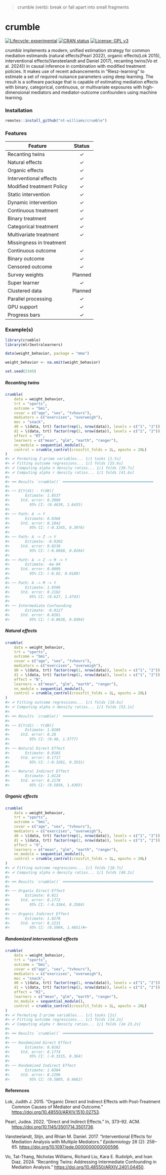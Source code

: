 
<!-- README.md is generated from README.Rmd. Please edit that file -->

> crumble (verb): break or fall apart into small fragments

# crumble

<!-- badges: start -->

[![Lifecycle:
experimental](https://img.shields.io/badge/lifecycle-experimental-orange.svg)](https://lifecycle.r-lib.org/articles/stages.html#experimental)
[![CRAN
status](https://www.r-pkg.org/badges/version/crumble)](https://CRAN.R-project.org/package=crumble)
[![License: GPL
v3](https://img.shields.io/badge/License-GPLv3-blue.svg)](https://www.gnu.org/licenses/gpl-3.0)

<!-- badges: end -->

*crumble* implements a modern, unified estimation strategy for common
mediation estimands (natural effects(Pearl 2022), organic effects(Lok
2015), interventional effects(Vansteelandt and Daniel 2017), recanting
twins(Vo et al. 2024)) in causal inference in combination with modified
treatment policies. It makes use of recent advancements in
“Riesz-learning” to estimate a set of required nuisance parameters using
deep learning. The result is a software package that is capable of
estimating mediation effects with binary, categorical, continuous, or
multivariate exposures with high-dimensional mediators and
mediator-outcome confounders using machine learning.

### Installation

``` r
remotes::install_github("nt-williams/crumble")
```

### Features

| Feature                   | Status  |
|---------------------------|:-------:|
| Recanting twins           |    ✓    |
| Natural effects           |    ✓    |
| Organic effects           |    ✓    |
| Interventional effects    |    ✓    |
| Modified treatment Policy |    ✓    |
| Static intervention       |    ✓    |
| Dynamic intervention      |    ✓    |
| Continuous treatment      |    ✓    |
| Binary treatment          |    ✓    |
| Categorical treatment     |    ✓    |
| Multivariate treatment    |    ✓    |
| Missingness in treatment  |         |
| Continuous outcome        |    ✓    |
| Binary outcome            |    ✓    |
| Censored outcome          |    ✓    |
| Survey weights            | Planned |
| Super learner             |    ✓    |
| Clustered data            | Planned |
| Parallel processing       |    ✓    |
| GPU support               |    ✓    |
| Progress bars             |    ✓    |

### Example(s)

``` r
library(crumble)
library(mlr3extralearners)

data(weight_behavior, package = "mma")

weight_behavior <- na.omit(weight_behavior)

set.seed(2345)
```

##### Recanting twins

``` r
crumble(
    data = weight_behavior,
    trt = "sports", 
    outcome = "bmi",
    covar = c("age", "sex", "tvhours"),
    mediators = c("exercises", "overweigh"),
    moc = "snack",
    d0 = \(data, trt) factor(rep(1, nrow(data)), levels = c("1", "2")), 
    d1 = \(data, trt) factor(rep(2, nrow(data)), levels = c("1", "2")), 
    effect = "RT",
    learners = c("mean", "glm", "earth", "ranger"), 
    nn_module = sequential_module(),
    control = crumble_control(crossfit_folds = 1L, epochs = 20L)
)
#> ✔ Permuting Z-prime variables... 1/1 tasks [2.5s]
#> ✔ Fitting outcome regressions... 1/1 folds [25.6s]             
#> ✔ Computing alpha n density ratios... 1/1 folds [39.7s]        
#> ✔ Computing alpha r density ratios... 1/1 folds [41.6s]        
#> 
#> ══ Results `crumble()` ═════════════════════════════════════════
#> 
#> ── E[Y(d1) - Y(d0)] 
#>       Estimate: 1.0537
#>     Std. error: 0.3009
#>         95% CI: (0.4639, 1.6435)
#> 
#> ── Path: A -> Y 
#>       Estimate: 0.0366
#>     Std. error: 0.1842
#>         95% CI: (-0.3245, 0.3976)
#> 
#> ── Path: A -> Z -> Y 
#>       Estimate: -0.0202
#>     Std. error: 0.0238
#>         95% CI: (-0.0668, 0.0264)
#> 
#> ── Path: A -> Z -> M -> Y 
#>       Estimate: -6e-04
#>     Std. error: 0.0099
#>         95% CI: (-0.02, 0.0189)
#> 
#> ── Path: A -> M -> Y 
#>       Estimate: 1.0506
#>     Std. error: 0.2162
#>         95% CI: (0.627, 1.4743)
#> 
#> ── Intermediate Confounding 
#>       Estimate: -0.0127
#>     Std. error: 0.0261
#>         95% CI: (-0.0638, 0.0384)
```

##### Natural effects

``` r
crumble(
    data = weight_behavior,
    trt = "sports", 
    outcome = "bmi",
    covar = c("age", "sex", "tvhours"),
    mediators = c("exercises", "overweigh"),
    d0 = \(data, trt) factor(rep(1, nrow(data)), levels = c("1", "2")), 
    d1 = \(data, trt) factor(rep(2, nrow(data)), levels = c("1", "2")), 
    effect = "N",
    learners = c("mean", "glm", "earth", "ranger"), 
    nn_module = sequential_module(),
    control = crumble_control(crossfit_folds = 1L, epochs = 20L)
)
#> ✔ Fitting outcome regressions... 1/1 folds [10.6s]             
#> ✔ Computing alpha n density ratios... 1/1 folds [53.1s]        
#> 
#> ══ Results `crumble()` ═════════════════════════════════════════
#> 
#> ── E[Y(d1) - Y(d0)] 
#>       Estimate: 1.0289
#>     Std. error: 0.28
#>         95% CI: (0.48, 1.5777)
#> 
#> ── Natural Direct Effect 
#>       Estimate: 0.0165
#>     Std. error: 0.1717
#>         95% CI: (-0.3201, 0.3531)
#> 
#> ── Natural Indirect Effect 
#>       Estimate: 1.0124
#>     Std. error: 0.2178
#>         95% CI: (0.5856, 1.4393)
```

##### Organic effects

``` r
crumble(
    data = weight_behavior,
    trt = "sports", 
    outcome = "bmi",
    covar = c("age", "sex", "tvhours"),
    mediators = c("exercises", "overweigh"),
    d0 = \(data, trt) factor(rep(1, nrow(data)), levels = c("1", "2")), 
    d1 = \(data, trt) factor(rep(2, nrow(data)), levels = c("1", "2")), 
    effect = "O",
    learners = c("mean", "glm", "earth", "ranger"), 
    nn_module = sequential_module(),
    control = crumble_control(crossfit_folds = 1L, epochs = 20L)
)
#> ✔ Fitting outcome regressions... 1/1 folds [10.7s]             
#> ✔ Computing alpha n density ratios... 1/1 folds [48.2s]        
#> 
#> ══ Results `crumble()` ═════════════════════════════════════════
#> 
#> ── Organic Direct Effect 
#>       Estimate: 0.011
#>     Std. error: 0.1772
#>         95% CI: (-0.3364, 0.3584)
#> 
#> ── Organic Indirect Effect 
#>       Estimate: 1.0278
#>     Std. error: 0.2231
#>         95% CI: (0.5904, 1.4651)#> 
```

##### Randomized interventional effects

``` r
crumble(
    data = weight_behavior,
    trt = "sports", 
    outcome = "bmi",
    covar = c("age", "sex", "tvhours"),
    mediators = c("exercises", "overweigh"),
    moc = "snack",
    d0 = \(data, trt) factor(rep(1, nrow(data)), levels = c("1", "2")), 
    d1 = \(data, trt) factor(rep(2, nrow(data)), levels = c("1", "2")), 
    effect = "RI",
    learners = c("mean", "glm", "earth", "ranger"), 
    nn_module = sequential_module(),
    control = crumble_control(crossfit_folds = 1L, epochs = 20L)
)
#> ✔ Permuting Z-prime variables... 1/1 tasks [2s]
#> ✔ Fitting outcome regressions... 1/1 folds [14.2s]             
#> ✔ Computing alpha r density ratios... 1/1 folds [1m 23.2s]     
#> 
#> ══ Results `crumble()` ═════════════════════════════════════════
#> 
#> ── Randomized Direct Effect 
#>       Estimate: 0.0162
#>     Std. error: 0.1774
#>         95% CI: (-0.3315, 0.364)
#> 
#> ── Randomized Indirect Effect 
#>       Estimate: 1.0304
#>     Std. error: 0.2296
#>         95% CI: (0.5805, 0.4662)
```

#### References

<div id="refs" class="references csl-bib-body hanging-indent"
entry-spacing="0">

<div id="ref-lok2015" class="csl-entry">

Lok, Judith J. 2015. “Organic Direct and Indirect Effects with
Post-Treatment Common Causes of Mediator and Outcome.”
<https://doi.org/10.48550/ARXIV.1510.02753>.

</div>

<div id="ref-pearl2022" class="csl-entry">

Pearl, Judea. 2022. “Direct and Indirect Effects.” In, 373–92. ACM.
<https://doi.org/10.1145/3501714.3501736>.

</div>

<div id="ref-vansteelandt2017" class="csl-entry">

Vansteelandt, Stijn, and Rhian M. Daniel. 2017. “Interventional Effects
for Mediation Analysis with Multiple Mediators.” *Epidemiology* 28 (2):
258–65. <https://doi.org/10.1097/ede.0000000000000596>.

</div>

<div id="ref-vo2024" class="csl-entry">

Vo, Tat-Thang, Nicholas Williams, Richard Liu, Kara E. Rudolph, and Ivan
Dıaz. 2024. “Recanting Twins: Addressing Intermediate Confounding in
Mediation Analysis.” <https://doi.org/10.48550/ARXIV.2401.04450>.

</div>

</div>
